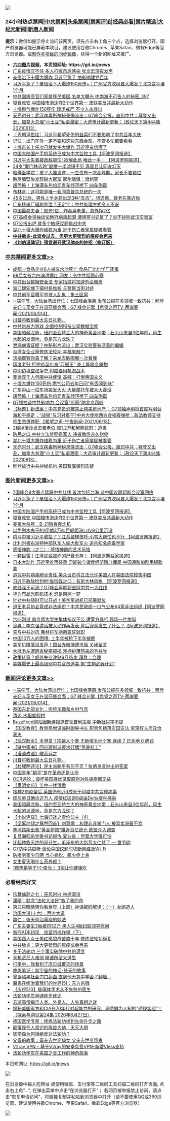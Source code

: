 ![](https://raw.githubusercontent.com/fqnews/bnews/master/64photo/fqnews-qr.jpg)

<div id="tt">
<h3>24小时热点禁闻|<a href="#%E4%B8%AD%E5%85%B1%E7%A6%81%E9%97%BB%E6%9B%B4%E5%A4%9A%E6%96%87%E7%AB%A0">中共禁闻</a>|<a href="#%E5%9B%BE%E7%89%87%E6%96%B0%E9%97%BB%E6%9B%B4%E5%A4%9A%E6%96%87%E7%AB%A0">头条禁闻</a>|<a href="#%E6%96%B0%E9%97%BB%E8%AF%84%E8%AE%BA%E6%9B%B4%E5%A4%9A%E6%96%87%E7%AB%A0">禁闻评论|<a href="#%E5%BF%85%E7%9C%8B%E7%BB%8F%E5%85%B8%E5%A5%BD%E6%96%87">经典必看|<a href="/video.md#%E7%A6%81%E7%89%87%E7%B2%BE%E9%80%89">禁片精选</a>|<a href="https://github.com/fqnews/djy/blob/master/gb/nf1351518.md#1">大纪元新闻</a>|<a href="https://github.com/fqnews/ntdtv/blob/master/gb/prog204.md#1">新唐人新闻</a></h3>
<div><b>提示：</b>微信如提示停止访问该网页，须先点击右上角三个点，选择浏览器打开。国产浏览器可能已屏蔽本项目，建议使用谷歌Chrome、苹果Safari、微软Edge等官方浏览器。或<a href="https://github.com/fqnews/bnews/blob/master/%E5%88%B6%E4%BD%9Cgit%E7%A6%81%E9%97%BB%E9%95%9C%E5%83%8F.md">制作本项目的同步镜像</a>，获得一个新的网址来推广。</div>
<ul>
<li><b><a href="http://d1.bdrive.tk/64.mp4" target="_blank">六四图片视频</a>，本页短网址: https://git.io/jnews</b></li>
<li><a href="/cbnews/20210614/1566319.md">广东疫情压不住 多人打疫苗后感染 张文宏深夜发声</a></li>
<li><a href="/cbnews/20210614/1566166.md">亲信治下十堰大爆炸 习近平急了 怕影响建党百年</a></li>
<li><a href="/topimagenews/20210614/1566288.md">习近平急了？亲信治下大爆炸150死伤+；广州官方吹风要大爆发？北京变平壤1个月</a></li>
<li><a href="/comments/20210614/1566413.md">中共国级高官们家属移民美国 名单大曝光 中南海不可告人的秘密_397</a></li>
<li><a href="/topimagenews/20210614/1566191.md">寝食难安 中国楼市泡沫夺2个世界第一 澳联美反共最新大动作</a></li>
<li><a href="/cbnews/20210614/1566182.md">十堰燃气爆炸150死伤 现场戒严 不少人未救出</a></li>
<li><a href="/cbnews/20210614/1566341.md">天亮时分：武汉病毒所神秘录像流出；G7峰会公报，直怼中共；拜登又出丑，加拿大总理“小土豆”私语泄密；大选审计最新更新；（政论天下第444集 20210613）</a></li>
<li><a href="/ssgc/20210614/1566203.md">〖兲朝浮世绘〗习近平希望死伤的韭菜们不要影响了中共百年大庆</a></li>
<li><a href="/lifebaike/20210614/1566212.md">记住：出门在外一定不要和这些东西合影，不管多忙都要看看</a></li>
<li><a href="/cbnews/20210614/1566165.md">十堰市长上任次日就发生大爆炸 习近平亲信慌了</a></li>
<li><a href="/topimagenews/20210614/1566204.md">中国大陆国产手机系统已成为中共监控工具【阿波罗网报道】</a></li>
<li><a href="/cnnews/20210614/1566456.md">习近平大失着被政敌抓住! 欲解此局 唯此一手！ 【阿波罗网报道】</a></li>
<li><a href="/yule/20210614/1566333.md">24岁“厦门林志玲”直播一半滤镜不见 真面目让网友幻灭</a></li>
<li><a href="/lifebaike/20210614/1566301.md">哈佛医学院：孩子大脑发育，一生仅有一次高峰期，家长不要错过</a></li>
<li><a href="/cnnews/20210614/1566150.md">新屋墙壁后发现巨大密室 密州情侣：很划算</a></li>
<li><a href="/cbnews/20210614/1566452.md">超恐怖！上海满车热熔沥青车倾泻桥下 四车倒霉</a></li>
<li><a href="/cnnews/20210614/1566350.md">布林肯：这可能是唯一我同意普京总统的一次</a></li>
<li><a href="/comments/20210613/1566118.md">45岁过后，男性上半身若出现3种“丑态”，很遗憾，衰老在靠近你</a></li>
<li><a href="/cnnews/20210614/1566521.md">广东核电厂辐射外泄？王定宇：中共处理方式令人不安</a></li>
<li><a href="/cnnews/20210614/1566391.md">中国最疯夫妻：败光1亿，炸毒枭老巢，意外挣2亿</a></li>
<li><a href="/cbnews/20210614/1566162.md">G7高峰会领袖谈论新冠病毒起源 谭德塞书记反了？说不排除武汉实验室</a></li>
<li><a href="/cbnews/20210614/1566183.md">G7公报出炉 就多个敏感议题挑战中共</a></li>
<li><a href="/cbnews/20210614/1566342.md">湖北十堰大爆炸维稳为重 近千伤亡者家属疑被看管</a></li>
<li><b><a href="/comments/20200211/1275071.md" target="_blank">中共肺炎-此波会过去，但更大更猛烈的瘟疫会再来</a></b></li>
<li><b><a href="/comments/20200207/1272816.md" target="_blank">《刘伯温碑记》预言避开武汉肺炎的妙招（修订版）</a></b></li>
</ul>
</div>

<div class="catlist">
<h3><a href="/cbnews/" target="_blank">中共禁闻</a><span><a href="/cbnews/" target="_blank" rel="nofollow">更多文章>></a></span></h3>
<ul>
<li><a href="/cbnews/20210614/1566639.md" target="_blank">成都一食品企业6人掉废水池死亡 食品厂比化学厂还毒</a></li>
<li><a href="/cbnews/20210614/1566638.md" target="_blank">98后女孩六四演讲爆红 网友：令中共胆颤心寒</a></li>
<li><a href="/cbnews/20210614/1566621.md" target="_blank">中共出台数据安全法 专家指或将加速外企撤离</a></li>
<li><a href="/cbnews/20210614/1566620.md" target="_blank">浙江瑞安塘下镇村民维权 与警察当街对峙</a></li>
<li><a href="/cbnews/20210614/1566619.md" target="_blank">中共前军官曝军中骇人乱象：象土匪窝</a></li>
<li><a href="/comments/20210614/1566618.md" target="_blank">💥端午节，大陆台湾出行忙；七国峰会落幕 发布公报在多领域一致抗共；拜登夫妇与英女王在温莎堡会面；G7 峰会花絮【希望之声TV-两岸要闻-2021/06/014】</a></li>
<li><a href="/comments/20210614/1566596.md" target="_blank">川普将收到最大生日礼物。</a></li>
<li><a href="/cbnews/20210614/1566561.md" target="_blank">中共新权力游戏 企图控制科技公司数据宝库</a></li>
<li><a href="/comments/20210614/1566553.md" target="_blank">美国暗藏龙脉，纽约至亚特兰大的神奇黄金地带；石头山来自3亿年前，风生水起的发源地，竟是东方龙珠？</a></li>
<li><a href="/cbnews/20210614/1566552.md" target="_blank">泄漏病毒证据？神秘影片流出：武汉实验室有活着的蝙蝠</a></li>
<li><a href="/cbnews/20210614/1566112.md" target="_blank">台湾女企业家修炼法轮功 幸福来敲门</a></li>
<li><a href="/cbnews/20210614/1566137.md" target="_blank">活摘器官你真了解？来龙去脉图解一次看懂</a></li>
<li><a href="/cbnews/20210614/1566138.md" target="_blank">印度老翁 打完疫苗化身“万磁王” 身上能吸金属物</a></li>
<li><a href="/cbnews/20210614/1566510.md" target="_blank">中印边境空权争夺 印度要用机海战术</a></li>
<li><a href="/cbnews/20210614/1566488.md" target="_blank">菲律宾千人包围中共使馆 高喊：打倒帝国主义</a></li>
<li><a href="/cbnews/20210614/1566487.md" target="_blank">十堰大爆炸150死伤 燃气公司去年已问“有否闻到味”</a></li>
<li><a href="/cbnews/20210614/1566470.md" target="_blank">广东中山一扣车场突发大火 大量摩托车被大火吞没</a></li>
<li><a href="/cbnews/20210614/1566452.md" target="_blank">超恐怖！上海满车热熔沥青车倾泻桥下 四车倒霉</a></li>
<li><a href="/cbnews/20210614/1566415.md" target="_blank">G7领袖谈中共影响力 会议室“断网”防北京窃听</a></li>
<li><a href="/comments/20210614/1566388.md" target="_blank">【标题】新法案！中共党员恐被禁止购美房地产； G7领袖声明将首度写明台海和平稳定；“战狼”与习对着干?中共大使呛西方会挨霰弹枪；政法教师支持师生恋遭停职 【希望之声-午夜新闻-2021/06/13】</a></li>
<li><a href="/cbnews/20210614/1566344.md" target="_blank">2楼掉落沙发击晕老伯 赔1.2万和解网民怒：追责</a></li>
<li><a href="/cbnews/20210614/1566343.md" target="_blank">防民之口 中共立法禁贬损军人 违者微信永久封停</a></li>
<li><a href="/cbnews/20210614/1566342.md" target="_blank">湖北十堰大爆炸维稳为重 近千伤亡者家属疑被看管</a></li>
<li><a href="/cbnews/20210614/1566341.md" target="_blank">天亮时分：武汉病毒所神秘录像流出；G7峰会公报，直怼中共；拜登又出丑，加拿大总理“小土豆”私语泄密；大选审计最新更新；（政论天下第444集 20210613）</a></li>
<li><a href="/cbnews/20210614/1566320.md" target="_blank">拜登放行中共神秘机构 美国智库强烈质疑</a></li>

</ul>
</div>
<div class="catlist">
<h3><a href="/topimagenews/" target="_blank">图片新闻</a><span><a href="/topimagenews/" target="_blank" rel="nofollow">更多文章>></a></span></h3>
<ul>
<li><a href="/topimagenews/20210614/1566582.md" target="_blank">7国峰会9大重点猛踩中共红线 首次包括台海 谈中国议题切断会议室网络</a></li>
<li><a href="/topimagenews/20210614/1566288.md" target="_blank">习近平急了？亲信治下大爆炸150死伤+；广州官方吹风要大爆发？北京变平壤1个月</a></li>
<li><a href="/topimagenews/20210614/1566204.md" target="_blank">中国大陆国产手机系统已成为中共监控工具【阿波罗网报道】</a></li>
<li><a href="/topimagenews/20210614/1566191.md" target="_blank">寝食难安 中国楼市泡沫夺2个世界第一 澳联美反共最新大动作</a></li>
<li><a href="/topimagenews/20210613/1565974.md" target="_blank">美军大杀器：B-21隐身轰炸机</a></li>
<li><a href="/topimagenews/20210613/1565965.md" target="_blank">以色列水鬼干的!伊朗3万吨巨舰距港口仅9公里沉没</a></li>
<li><a href="/topimagenews/20210613/1565945.md" target="_blank">内斗中被习近平收拾了？江系装样惨呼:小骂大帮忙也不行 【阿波罗网报道】</a></li>
<li><a href="/topimagenews/20210613/1565758.md" target="_blank">比利时极右派特种部队军人偷大批军火 追杀知名病毒学家</a></li>
<li><a href="/comments/20210612/1565472.md" target="_blank">感悟神韵（之二）：感悟神韵的艺术风格</a></li>
<li><a href="/topimagenews/20210612/1565301.md" target="_blank">一颗巨雷！江泽民或被炸的尸骨无存！【阿波罗网独家报道】</a></li>
<li><a href="/topimagenews/20210611/1564833.md" target="_blank">日本大动作 习近平难再装聋 习能破与诸侯经济暗斗僵局 中国通胀加剧甩锅欧美</a></li>
<li><a href="/topimagenews/20210611/1564685.md" target="_blank">追究中共病毒肺炎责任 美众议员将立法允许美国人在美国法院控告中国</a></li>
<li><a href="/topimagenews/20210611/1564647.md" target="_blank">习近平政敌捡到枪!借俄媒之口：有斯大林风格 【阿波罗网报道】</a></li>
<li><a href="/topimagenews/20210609/1563248.md" target="_blank">底线深不可测？G7峰会声明将首踩中共一大红线</a></li>
<li><a href="/topimagenews/20210609/1563122.md" target="_blank">华为布局光刻机技术 恐是南柯一梦</a></li>
<li><a href="/topimagenews/20210608/1562813.md" target="_blank">针对中共随时可以开战！美空军战机已部署就位</a></li>
<li><a href="/topimagenews/20210608/1562650.md" target="_blank">退伍老兵协会竟成非法组织？中共民政部一口气公布64家非法组织【阿波罗网报道】</a></li>
<li><a href="/topimagenews/20210608/1562320.md" target="_blank">六四刚过 南京师大学生集体抗议不公 遭警方暴打 现场一片惨叫</a></li>
<li><a href="/topimagenews/20210608/1562319.md" target="_blank">诡异！李克强讲话被大动作再发表 背后究竟发生了什么？【阿波罗网报道】</a></li>
<li><a href="/topimagenews/20210608/1562318.md" target="_blank">誓与中共对抗 弗林将军胞弟宣誓就职</a></li>
<li><a href="/topimagenews/20210608/1562317.md" target="_blank">中国10万人的困境: 上半年被抢下半年被裁</a></li>
<li><a href="/topimagenews/20210608/1562316.md" target="_blank">美军机降落没发声！国台办微博遭洗版 关闭留言</a></li>
<li><a href="/topimagenews/20210608/1562315.md" target="_blank">大批毛左遭跨省秘密抓捕 涉拥护薄熙来的毛共党</a></li>
<li><a href="/topimagenews/20210608/1562314.md" target="_blank">政策转弯？额外失业津贴9月结束 拜登：合理</a></li>
<li><a href="/topimagenews/20210607/1561590.md" target="_blank">美媒爆史上最高级别中共官员逃美 揭“生物武器计划”</a></li>

</ul>
</div>
<div class="catlist">
<h3><a href="/comments/" target="_blank">新闻评论</a><span><a href="/comments/" target="_blank" rel="nofollow">更多文章>></a></span></h3>
<ul>
<li><a href="/comments/20210614/1566618.md" target="_blank">💥端午节，大陆台湾出行忙；七国峰会落幕 发布公报在多领域一致抗共；拜登夫妇与英女王在温莎堡会面；G7 峰会花絮【希望之声TV-两岸要闻-2021/06/014】</a></li>
<li><a href="/comments/20210614/1566617.md" target="_blank">泰国东北部文化：传统乐趣和乡村气息</a></li>
<li><a href="/comments/20210614/1566616.md" target="_blank">清迈 水稻度假村</a></li>
<li><a href="/comments/20210614/1566608.md" target="_blank">BuzzFeed网站因新疆报道首获普利策奖 中新社只字不提</a></li>
<li><a href="/comments/20210614/1566602.md" target="_blank">【国安教育】教育局增设临时副秘书长 职责包括落实国安法 资深校长斥政治表忠</a></li>
<li><a href="/comments/20210614/1566601.md" target="_blank">【武汉肺炎】本港录 1 宗输入个案 无新增本地个案 连续 7 日本地 0 确诊</a></li>
<li><a href="/comments/20210614/1566600.md" target="_blank">【狱中家书】回应建制派要求钉牌“黑暴社工”</a></li>
<li><a href="/comments/20210614/1566599.md" target="_blank">【漫谈成语】敬而远之</a></li>
<li><a href="/comments/20210614/1566596.md" target="_blank">川普将收到最大生日礼物。</a></li>
<li><a href="/comments/20210614/1566589.md" target="_blank">【杜耀明评论】民主派躺平有何不可？张炳良没说出的答案</a></li>
<li><a href="/comments/20210614/1566587.md" target="_blank">中国青年“躺平”是在革命还是认命</a></li>
<li><a href="/comments/20210614/1566574.md" target="_blank">OCR评论：毁坏美国择优录取原则对各族裔都无益</a></li>
<li><a href="/comments/20210614/1566571.md" target="_blank">【贯明文苑】苦中一缕清香</a></li>
<li><a href="/comments/20210614/1566570.md" target="_blank">接种2剂疫苗后 英国仍有近3成死于印度中共变种病毒</a></li>
<li><a href="/comments/20210614/1566558.md" target="_blank">印尼单日确诊近万人 疫情红区逾8成由Delta变种感染</a></li>
<li><a href="/comments/20210614/1566553.md" target="_blank">美国暗藏龙脉，纽约至亚特兰大的神奇黄金地带；石头山来自3亿年前，风生水起的发源地，竟是东方龙珠？</a></li>
<li><a href="/comments/20210614/1566549.md" target="_blank">【小说连载】七海归途之雪伦公主（4）</a></li>
<li><a href="/comments/20210614/1566548.md" target="_blank">【坚离地倾之蓦然回首】刘慧卿：和理非非掌门人 被骂卖港最不忿</a></li>
<li><a href="/comments/20210614/1566547.md" target="_blank">塞浦路斯出售“黄金护照”赚近百亿欧元 欧盟介入调查</a></li>
<li><a href="/comments/20210614/1566523.md" target="_blank">复旦海归杀党委书记报仇 夏业良：党管大学很可怕</a></li>
<li><a href="/comments/20210614/1566252.md" target="_blank">比起种族灭绝的邓计生，毛泽东的大饥荒太仁慈了 — 曾节明</a></li>
<li><a href="/comments/20210614/1566494.md" target="_blank">G7防中共窃听 谈论中国议题时切断网络及Wi-Fi</a></li>
<li><a href="/comments/20210614/1566479.md" target="_blank">防疫宅家少日晒 当心骨松、肌少症上身</a></li>
<li><a href="/comments/20210614/1566478.md" target="_blank">女生夏天喝什么茶养颜？</a></li>
<li><a href="/comments/20210614/1566477.md" target="_blank">1颗热量等于1个便当！ 3招让你健康吃</a></li>

</ul>
</div>

<div class="catlist">
<h3>必看经典好文</h3>
<ul>
<li><a href="/tculture/20190101/792550.md" target="_blank">乐舞仙踪之七：巫风时兴 神迹渐没</a></li>
<li><a href="/comments/20210312/1502968.md" target="_blank">潘晴：默念“法轮大法好”救了我的命</a></li>
<li><a href="/comments/20200426/1319648.md" target="_blank">第三只眼睛带你看世界（上部）神话密码解译：（一）女娲造人</a></li>
<li><a href="/comments/20201110/1428663.md" target="_blank">治国大道(十六)：西方大道</a></li>
<li><a href="/comments/20200224/1282494.md" target="_blank">魏仁：张天师治瘟疫的妙法</a></li>
<li><a href="/cbnews/20200611/1343037.md" target="_blank">广东夫妻生3胎被罚32万 黑人生4胎妇联领导慰问</a></li>
<li><a href="/headline/20200908/1392940.md" target="_blank">新冠ADE初现　疫苗将成炸弹（下）</a></li>
<li><a href="/comments/20190126/1070164.md" target="_blank">美国西人女士患红斑狼疮苦熬十年 修炼法轮功康复</a></li>
<li><a href="/comments/20200211/1275071.md" target="_blank">中共肺炎：更大更猛烈的瘟疫或会再来</a></li>
<li><a href="/cbnews/20200703/1354907.md" target="_blank">关于法轮功 三个事实破除中共的谎言</a></li>
<li><a href="/comments/20210302/1496716.md" target="_blank">天机茫茫人难测 精诚所至大道生</a></li>
<li><a href="/comments/20201015/1414242.md" target="_blank">打坐中，我看到了庞贝城覆灭的场景</a></li>
<li><a href="/comments/20190418/1115565.md" target="_blank">修炼笔记：新宇宙的神话-补天的故事</a></li>
<li><a href="/topimagenews/20200928/1404412.md" target="_blank">曾误陷黑社会刀口舔血 直到他无意中学会了翻墙&#8230;</a></li>
<li><a href="/topimagenews/20180524/946967.md" target="_blank">魔鬼在统治着我们的世界(5)：东方杀戮</a></li>
<li><a href="/cbnews/20210526/1554325.md" target="_blank">【庆祝513】玻璃体手术从不失败的医生</a></li>
<li><a href="/health/20170626/780263.md" target="_blank">法轮功学员神通除牙疼记</a></li>
<li><a href="/comments/20200919/82684.md" target="_blank">云游高僧揭示人类、外星人、人生真相之谜</a></li>
<li><a href="/cbnews/20200828/1386804.md" target="_blank">揭秘美国军方和CIA在70年代对超能力的研究，洞悉鲜为人知的“遥视实验”！（探索与洞见第24集 2020年8月27日）</a></li>
<li><a href="/comments/20200607/783186.md" target="_blank">德国医学专家：修炼法轮功找到生命升华之路</a></li>
<li><a href="/comments/20200619/783185.md" target="_blank">颠覆现代人常识的瘟疫大劫：天灭大明</a></li>
<li><a href="/comments/20210123/1473430.md" target="_blank">钱学森为何拒绝反对法轮功？</a></li>
<li><a href="/cbnews/20210507/1541162.md" target="_blank">父母的故事：母亲去世变仙女 父亲去世变饿鬼</a></li>
<li><a href="/comments/20210402/1257608.md" target="_blank">V2ray VPN &#8211; 基于V2ray的安卓免费VPN-新增Vless支持</a></li>
<li><a href="/comments/20200511/1326751.md" target="_blank">法轮功学员在美国之音工作的神奇故事</a></li>

</ul>
</div>

本页短网址: https://git.io/jnews

![](https://raw.githubusercontent.com/fqnews/bnews/master/64photo/fqnews-qr.jpg)

在浏览器中输入短网址 或使用微信、支付宝等二维码工具扫描二维码打开页面, 点击右上角"...", 在弹出菜单中点击“在浏览器打开”； 若网页被举报禁止访问，请点击“恢复申请访问”，将链接复制并粘贴到浏览器中打开（请不要使用QQ或360浏览器，建议使用谷歌Chrome、苹果Safari、微软Edge等官方浏览器）

![](https://raw.githubusercontent.com/fqnews/bnews/master/64photo/wx.jpg)